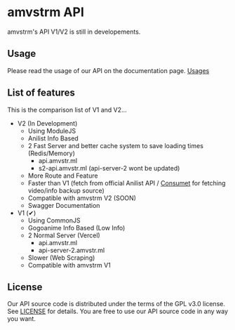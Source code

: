 # amvstrm API

amvstrm's API V1/V2 is still in developements.  

## Usage

Please read the usage of our API on the documentation page. [Usages](https://docs.amvstr.ml/docs/info#api-information)

## List of features

This is the comparison list of V1 and V2...

- V2 (In Development)
  - Using ModuleJS
  - Anilist Info Based
  - 2 Fast Server and better cache system to save loading times (Redis/Memory)
    - api.amvstr.ml
    - s2-api.amvstr.ml (api-server-2 wont be updated)
  - More Route and Feature
  - Faster than V1 (fetch from official Anilist API / [Consumet](https://github.com/consumet/consumet.ts) for fetching video/info backup source)
  - Compatible with amvstrm V2 (SOON)
  - Swagger Documentation
- V1 (✔)
  - Using CommonJS
  - Gogoanime Info Based (Low Info)
  - 2 Normal Server (Vercel)
    - api.amvstr.ml
    - api-server-2.amvstr.ml
  - Slower (Web Scraping)
  - Compatible with amvstrm V1

## License

Our API source code is distributed under the terms of the GPL v3.0 license. See [LICENSE](https://github.com/amvstrm/api/blob/master/LICENSE) for details.
You are free to use our API source code in any way you want.

